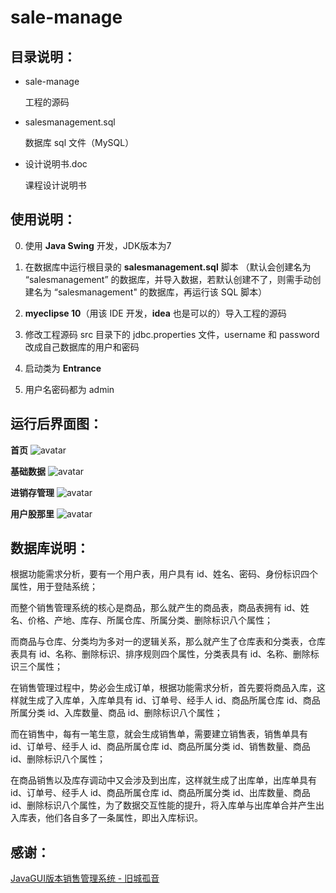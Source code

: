 # sale-manage



## 目录说明：

* sale-manage

  工程的源码

* salesmanagement.sql

  数据库 sql 文件（MySQL）

* 设计说明书.doc

  课程设计说明书



## 使用说明：

0. 使用 **Java Swing** 开发，JDK版本为7

1. 在数据库中运行根目录的 **salesmanagement.sql** 脚本 （默认会创建名为 “salesmanagement” 的数据库，并导入数据，若默认创建不了，则需手动创建名为 “salesmanagement" 的数据库，再运行该 SQL 脚本）

2. **myeclipse 10**（用该 IDE 开发，**idea** 也是可以的）导入工程的源码

3. 修改工程源码 src 目录下的 jdbc.properties 文件，username 和 password 改成自己数据库的用户和密码

5. 启动类为 **Entrance**
6. 用户名密码都为 admin



## 运行后界面图：

**首页**
![avatar](../img/swing/show1.png)

**基础数据**
![avatar](../img/swing/show2.png)

**进销存管理**
![avatar](../img/swing/show3.png)

**用户股那里**
![avatar](../img/swing/show4.png)



## 数据库说明：

根据功能需求分析，要有一个用户表，用户具有 id、姓名、密码、身份标识四个属性，用于登陆系统；

而整个销售管理系统的核心是商品，那么就产生的商品表，商品表拥有 id、姓名、价格、产地、库存、所属仓库、所属分类、删除标识八个属性；

而商品与仓库、分类均为多对一的逻辑关系，那么就产生了仓库表和分类表，仓库表具有 id、名称、删除标识、排序规则四个属性，分类表具有 id、名称、删除标识三个属性；

在销售管理过程中，势必会生成订单，根据功能需求分析，首先要将商品入库，这样就生成了入库单，入库单具有 id、订单号、经手人 id、商品所属仓库 id、商品所属分类 id、入库数量、商品 id、删除标识八个属性；

而在销售中，每有一笔生意，就会生成销售单，需要建立销售表，销售单具有 id、订单号、经手人 id、商品所属仓库 id、商品所属分类 id、销售数量、商品 id、删除标识八个属性；

在商品销售以及库存调动中又会涉及到出库，这样就生成了出库单，出库单具有 id、订单号、经手人 id、商品所属仓库 id、商品所属分类 id、出库数量、商品 id、删除标识八个属性，为了数据交互性能的提升，将入库单与出库单合并产生出入库表，他们各自多了一条属性，即出入库标识。



## 感谢：

[JavaGUI版本销售管理系统 - 旧城孤音](https://www.cnblogs.com/coderls/p/5632471.html)